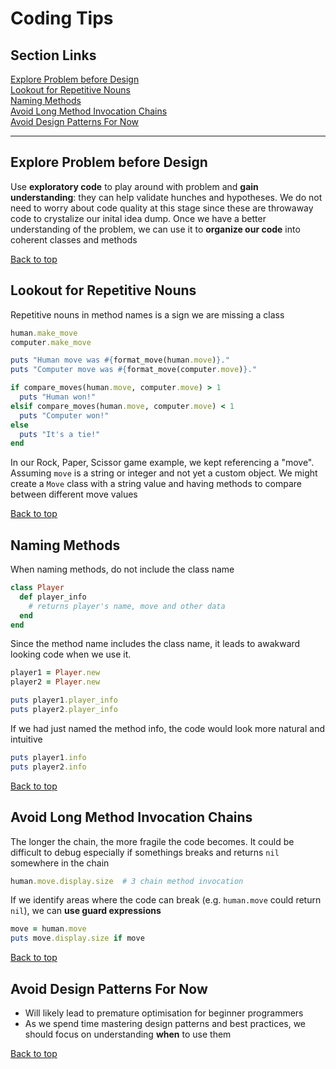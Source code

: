 # Coding Tips

## Section Links
[Explore Problem before Design](#explore-problem-before-design)\
[Lookout for Repetitive Nouns](#lookout-for-repetitive-nouns)\
[Naming Methods](#naming-methods)\
[Avoid Long Method Invocation Chains](#avoid-long-method-invocation-chains)\
[Avoid Design Patterns For Now](#avoid-design-patterns-for-now)

---


## Explore Problem before Design
Use **exploratory code** to play around with problem and **gain understanding**: they can help validate hunches and hypotheses. We do not need to worry about code quality at this stage since these are throwaway code to crystalize our inital idea dump. Once we have a better understanding of the problem, we can use it to **organize our code** into coherent classes and methods

[Back to top](#section-links)


## Lookout for Repetitive Nouns
Repetitive nouns in method names is a sign we are missing a class
```Ruby
human.make_move
computer.make_move

puts "Human move was #{format_move(human.move)}."
puts "Computer move was #{format_move(computer.move)}."

if compare_moves(human.move, computer.move) > 1
  puts "Human won!"
elsif compare_moves(human.move, computer.move) < 1
  puts "Computer won!"
else
  puts "It's a tie!"
end
```
In our Rock, Paper, Scissor game example, we kept referencing a "move". Assuming `move` is a string or integer and not yet a custom object. We might create a `Move` class with a string value and having methods to compare between different move values

[Back to top](#section-links)


## Naming Methods
When naming methods, do not include the class name
```Ruby
class Player
  def player_info
    # returns player's name, move and other data
  end
end
```

Since the method name includes the class name, it leads to awakward looking code when we use it.
```Ruby
player1 = Player.new
player2 = Player.new

puts player1.player_info
puts player2.player_info
```
If we had just named the method info, the code would look more natural and intuitive
```Ruby
puts player1.info
puts player2.info
```

[Back to top](#section-links)


## Avoid Long Method Invocation Chains
The longer the chain, the more fragile the code becomes. It could be difficult to debug especially if somethings breaks and returns `nil` somewhere in the chain
```Ruby
human.move.display.size  # 3 chain method invocation
```

If we identify areas where the code can break (e.g. `human.move` could return `nil`), we can **use guard expressions**
```Ruby
move = human.move
puts move.display.size if move
```

[Back to top](#section-links)


## Avoid Design Patterns For Now
- Will likely lead to premature optimisation for beginner programmers
- As we spend time mastering design patterns and best practices, we should focus on understanding **when** to use them

[Back to top](#section-links)


